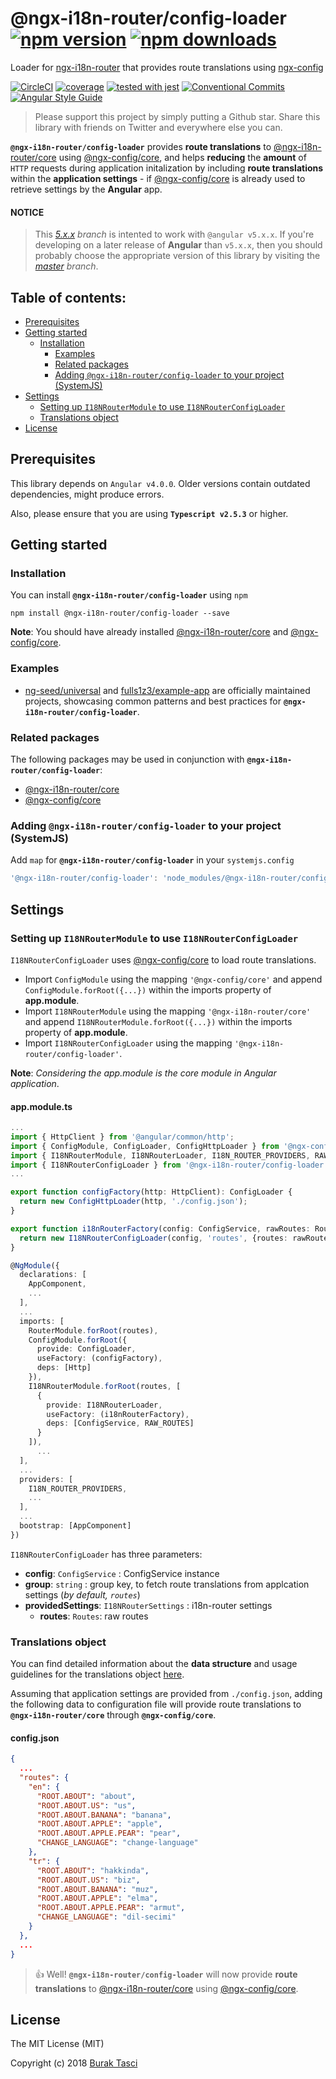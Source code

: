 # @ngx-i18n-router/config-loader [![npm version](https://badge.fury.io/js/%40ngx-i18n-router%2Fconfig-loader.svg)](https://www.npmjs.com/package/@ngx-i18n-router/config-loader) [![npm downloads](https://img.shields.io/npm/dm/%40ngx-i18n-router%2Fconfig-loader.svg)](https://www.npmjs.com/package/@ngx-i18n-router/config-loader)
Loader for [ngx-i18n-router] that provides route translations using [ngx-config]

[![CircleCI](https://circleci.com/gh/fulls1z3/ngx-i18n-router.svg?style=shield)](https://circleci.com/gh/fulls1z3/ngx-i18n-router)
[![coverage](https://codecov.io/github/fulls1z3/ngx-i18n-router/coverage.svg?branch=master)](https://codecov.io/gh/fulls1z3/ngx-i18n-router)
[![tested with jest](https://img.shields.io/badge/tested_with-jest-99424f.svg)](https://github.com/facebook/jest)
[![Conventional Commits](https://img.shields.io/badge/Conventional%20Commits-1.0.0-yellow.svg)](https://conventionalcommits.org)
[![Angular Style Guide](https://mgechev.github.io/angular2-style-guide/images/badge.svg)](https://angular.io/styleguide)

> Please support this project by simply putting a Github star. Share this library with friends on Twitter and everywhere else you can.

**`@ngx-i18n-router/config-loader`** provides **route translations** to [@ngx-i18n-router/core] using [@ngx-config/core],
and helps **reducing** the **amount** of `HTTP` requests during application initalization by including **route translations**
within the **application settings** - if [@ngx-config/core] is already used to retrieve settings by the **Angular** app.

#### NOTICE
> This *[5.x.x] branch* is intented to work with `@angular v5.x.x`. If you're developing on a later release of **Angular**
than `v5.x.x`, then you should probably choose the appropriate version of this library by visiting the *[master] branch*.

## Table of contents:
- [Prerequisites](#prerequisites)
- [Getting started](#getting-started)
  - [Installation](#installation)
	- [Examples](#examples)
	- [Related packages](#related-packages)
	- [Adding `@ngx-i18n-router/config-loader` to your project (SystemJS)](#adding-systemjs)
- [Settings](#settings)
	- [Setting up `I18NRouterModule` to use `I18NRouterConfigLoader`](#setting-up-configloader)
	- [Translations object](#translations-object)
- [License](#license)

## <a name="prerequisites"></a> Prerequisites
This library depends on `Angular v4.0.0`. Older versions contain outdated dependencies, might produce errors.

Also, please ensure that you are using **`Typescript v2.5.3`** or higher.

## <a name="getting-started"> Getting started
### <a name="installation"> Installation
You can install **`@ngx-i18n-router/config-loader`** using `npm`
```
npm install @ngx-i18n-router/config-loader --save
```

**Note**: You should have already installed [@ngx-i18n-router/core] and [@ngx-config/core].

### <a name="examples"></a> Examples
- [ng-seed/universal] and [fulls1z3/example-app] are officially maintained projects, showcasing common patterns and best
practices for **`@ngx-i18n-router/config-loader`**.

### <a name="related-packages"></a> Related packages
The following packages may be used in conjunction with **`@ngx-i18n-router/config-loader`**:
- [@ngx-i18n-router/core]
- [@ngx-config/core]

### <a name="adding-systemjs"></a> Adding `@ngx-i18n-router/config-loader` to your project (SystemJS)
Add `map` for **`@ngx-i18n-router/config-loader`** in your `systemjs.config`
```javascript
'@ngx-i18n-router/config-loader': 'node_modules/@ngx-i18n-router/config-loader/bundles/config-loader.umd.min.js'
```

## <a name="settings"></a> Settings
### <a name="setting-up-configloader"></a> Setting up `I18NRouterModule` to use `I18NRouterConfigLoader`
`I18NRouterConfigLoader` uses [@ngx-config/core] to load route translations.
- Import `ConfigModule` using the mapping `'@ngx-config/core'` and append `ConfigModule.forRoot({...})` within the imports
property of **app.module**.
- Import `I18NRouterModule` using the mapping `'@ngx-i18n-router/core'` and append `I18NRouterModule.forRoot({...})` within
the imports property of **app.module**.
- Import `I18NRouterConfigLoader` using the mapping `'@ngx-i18n-router/config-loader'`.

**Note**: *Considering the app.module is the core module in Angular application*.

#### app.module.ts
```TypeScript
...
import { HttpClient } from '@angular/common/http';
import { ConfigModule, ConfigLoader, ConfigHttpLoader } from '@ngx-config/core';
import { I18NRouterModule, I18NRouterLoader, I18N_ROUTER_PROVIDERS, RAW_ROUTES } from '@ngx-i18n-router/core';
import { I18NRouterConfigLoader } from '@ngx-i18n-router/config-loader';
...

export function configFactory(http: HttpClient): ConfigLoader {
  return new ConfigHttpLoader(http, './config.json');
}

export function i18nRouterFactory(config: ConfigService, rawRoutes: Routes): I18NRouterLoader {
  return new I18NRouterConfigLoader(config, 'routes', {routes: rawRoutes});
}

@NgModule({
  declarations: [
    AppComponent,
    ...
  ],
  ...
  imports: [
    RouterModule.forRoot(routes),
    ConfigModule.forRoot({
      provide: ConfigLoader,
      useFactory: (configFactory),
      deps: [Http]
    }),
    I18NRouterModule.forRoot(routes, [
      {
        provide: I18NRouterLoader,
        useFactory: (i18nRouterFactory),
        deps: [ConfigService, RAW_ROUTES]
      }
    ]),
	  ...
  ],
  ...
  providers: [
    I18N_ROUTER_PROVIDERS,
    ...
  ],
  ...
  bootstrap: [AppComponent]
})
```

`I18NRouterConfigLoader` has three parameters:
- **config**: `ConfigService` : ConfigService instance
- **group**: `string` : group key, to fetch route translations from applcation settings (*by default, `routes`*)
- **providedSettings**: `I18NRouterSettings` : i18n-router settings
  - **routes**: `Routes`: raw routes
  
### <a name="translations-object"></a> Translations object
You can find detailed information about the **data structure** and usage guidelines for the translations object [here](https://github.com/fulls1z3/ngx-i18n-router/tree/master/packages/@ngx-i18n-router/core#translations-object).

Assuming that application settings are provided from `./config.json`, adding the following data to configuration file will
provide route translations to **`@ngx-i18n-router/core`** through **`@ngx-config/core`**.

#### config.json
```json
{
  ...
  "routes": {
    "en": {
      "ROOT.ABOUT": "about",
      "ROOT.ABOUT.US": "us",
      "ROOT.ABOUT.BANANA": "banana",
      "ROOT.ABOUT.APPLE": "apple",
      "ROOT.ABOUT.APPLE.PEAR": "pear",
      "CHANGE_LANGUAGE": "change-language"
    },
    "tr": {
      "ROOT.ABOUT": "hakkinda",
      "ROOT.ABOUT.US": "biz",
      "ROOT.ABOUT.BANANA": "muz",
      "ROOT.ABOUT.APPLE": "elma",
      "ROOT.ABOUT.APPLE.PEAR": "armut",
      "CHANGE_LANGUAGE": "dil-secimi"
    }
  },
  ...
}
```

> :+1: Well! **`@ngx-i18n-router/config-loader`** will now provide **route translations** to [@ngx-i18n-router/core] using
[@ngx-config/core].

## <a name="license"></a> License
The MIT License (MIT)

Copyright (c) 2018 [Burak Tasci]

[master]: https://github.com/ngx-i18n-router/core/tree/master
[5.x.x]: https://github.com/ngx-i18n-router/core/tree/5.x.x
[ngx-i18n-router]: https://github.com/fulls1z3/ngx-i18n-router
[ngx-config]: https://github.com/fulls1z3/ngx-config
[@ngx-i18n-router/core]: https://github.com/fulls1z3/ngx-i18n-router/tree/master/packages/@ngx-i18n-router/core
[@ngx-config/core]: https://github.com/fulls1z3/ngx-config/tree/master/packages/@ngx-config/core
[ng-seed/universal]: https://github.com/ng-seed/universal
[fulls1z3/example-app]: https://github.com/fulls1z3/example-app
[Burak Tasci]: https://github.com/fulls1z3
